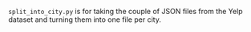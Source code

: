 `split_into_city.py` is for taking the couple of JSON files from the Yelp dataset and turning them into one file per city.

